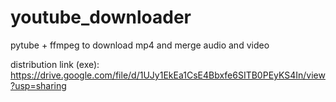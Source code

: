 # youtube_downloader
pytube + ffmpeg to download mp4 and merge audio and video

distribution link (exe):
https://drive.google.com/file/d/1UJy1EkEa1CsE4Bbxfe6SITB0PEyKS4In/view?usp=sharing
